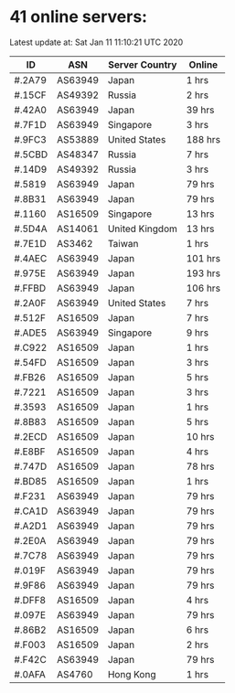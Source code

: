 # 41 online servers:

Latest update at: Sat Jan 11 11:10:21 UTC 2020

| ID | ASN | Server Country | Online |
| -- | --- | -------------- | ------ |
| #.2A79 | AS63949 | Japan | 1 hrs |
| #.15CF | AS49392 | Russia | 2 hrs |
| #.42A0 | AS63949 | Japan | 39 hrs |
| #.7F1D | AS63949 | Singapore | 3 hrs |
| #.9FC3 | AS53889 | United States | 188 hrs |
| #.5CBD | AS48347 | Russia | 7 hrs |
| #.14D9 | AS49392 | Russia | 3 hrs |
| #.5819 | AS63949 | Japan | 79 hrs |
| #.8B31 | AS63949 | Japan | 79 hrs |
| #.1160 | AS16509 | Singapore | 13 hrs |
| #.5D4A | AS14061 | United Kingdom | 13 hrs |
| #.7E1D | AS3462 | Taiwan | 1 hrs |
| #.4AEC | AS63949 | Japan | 101 hrs |
| #.975E | AS63949 | Japan | 193 hrs |
| #.FFBD | AS63949 | Japan | 106 hrs |
| #.2A0F | AS63949 | United States | 7 hrs |
| #.512F | AS16509 | Japan | 7 hrs |
| #.ADE5 | AS63949 | Singapore | 9 hrs |
| #.C922 | AS16509 | Japan | 1 hrs |
| #.54FD | AS16509 | Japan | 3 hrs |
| #.FB26 | AS16509 | Japan | 5 hrs |
| #.7221 | AS16509 | Japan | 3 hrs |
| #.3593 | AS16509 | Japan | 1 hrs |
| #.8B83 | AS16509 | Japan | 5 hrs |
| #.2ECD | AS16509 | Japan | 10 hrs |
| #.E8BF | AS16509 | Japan | 4 hrs |
| #.747D | AS16509 | Japan | 78 hrs |
| #.BD85 | AS16509 | Japan | 1 hrs |
| #.F231 | AS63949 | Japan | 79 hrs |
| #.CA1D | AS63949 | Japan | 79 hrs |
| #.A2D1 | AS63949 | Japan | 79 hrs |
| #.2E0A | AS63949 | Japan | 79 hrs |
| #.7C78 | AS63949 | Japan | 79 hrs |
| #.019F | AS63949 | Japan | 79 hrs |
| #.9F86 | AS63949 | Japan | 79 hrs |
| #.DFF8 | AS16509 | Japan | 4 hrs |
| #.097E | AS63949 | Japan | 79 hrs |
| #.86B2 | AS16509 | Japan | 6 hrs |
| #.F003 | AS16509 | Japan | 2 hrs |
| #.F42C | AS63949 | Japan | 79 hrs |
| #.0AFA | AS4760 | Hong Kong | 1 hrs |


